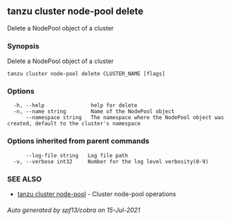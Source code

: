 ## tanzu cluster node-pool delete

Delete a NodePool object of a cluster

### Synopsis

Delete a NodePool object of a cluster

```
tanzu cluster node-pool delete CLUSTER_NAME [flags]
```

### Options

```
  -h, --help               help for delete
  -n, --name string        Name of the NodePool object
      --namespace string   The namespace where the NodePool object was created, default to the cluster's namespace
```

### Options inherited from parent commands

```
      --log-file string   Log file path
  -v, --verbose int32     Number for the log level verbosity(0-9)
```

### SEE ALSO

* [tanzu cluster node-pool](tanzu_cluster_node-pool.md)     - Cluster node-pool operations

###### Auto generated by spf13/cobra on 15-Jul-2021
